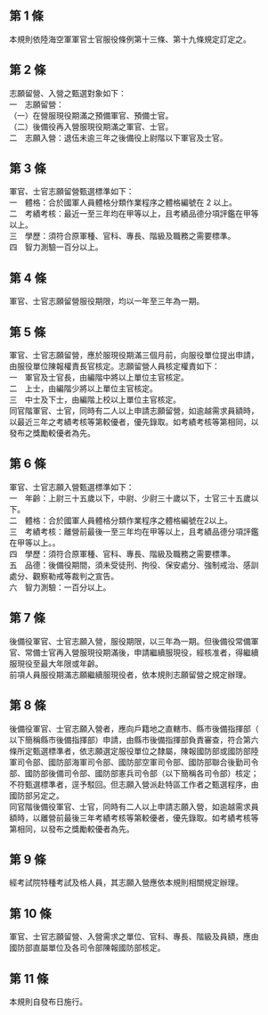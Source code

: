 第 1 條
-------
本規則依陸海空軍軍官士官服役條例第十三條、第十九條規定訂定之。

第 2 條
-------
志願留營、入營之甄選對象如下：  
一　志願留營：  
（一）在營服現役期滿之預備軍官、預備士官。  
（二）後備役再入營服現役期滿之軍官、士官。  
二　志願入營：退伍未逾三年之後備役上尉階以下軍官及士官。

第 3 條
-------
軍官、士官志願留營甄選標準如下：  
一　體格：合於國軍人員體格分類作業程序之體格編號在 2  以上。  
二　考績考核：最近一至三年均在甲等以上，且考績品德分項評鑑在甲等  
    以上。  
三　學歷：須符合原軍種、官科、專長、階級及職務之需要標準。  
四　智力測驗一百分以上。

第 4 條
-------
軍官、士官志願留營服役期限，均以一年至三年為一期。

第 5 條
-------
軍官、士官志願留營，應於服現役期滿三個月前，向服役單位提出申請，  
由服役單位陳報權責長官核定。志願留營人員核定權責如下：  
一　軍官及士官長，由編階中將以上單位主官核定。  
二　上士，由編階少將以上單位主官核定。  
三　中士及下士，由編階上校以上單位主官核定。  
同官階軍官、士官，同時有二人以上申請志願留營，如逾越需求員額時，  
以最近三年之考績考核等第較優者，優先錄取。如考績考核等第相同，以  
發布之獎勵較優者為先。

第 6 條
-------
軍官、士官志願入營甄選標準如下：  
一　年齡：上尉三十五歲以下，中尉、少尉三十歲以下，士官三十五歲以  
    下。  
二　體格：合於國軍人員體格分類作業程序之體格編號在2以上。  
三　考績考核：離營前最後一至三年均在甲等以上，且考績品德分項評鑑  
    在甲等以上。。  
四　學歷：須符合原軍種、官科、專長、階級及職務之需要標準。  
五　品德：後備役期間，須未受徒刑、拘役、保安處分、強制戒治、感訓  
    處分、觀察勒戒等裁判之宣告。  
六　智力測驗：一百分以上。

第 7 條
-------
後備役軍官、士官志願入營，服役期限，以三年為一期。但後備役常備軍  
官、常備士官再入營服現役期滿後，申請繼續服現役，經核准者，得繼續  
服現役至最大年限或年齡。  
前項人員服役期滿志願繼續服現役者，依本規則志願留營之規定辦理。

第 8 條
-------
後備役軍官、士官志願入營者，應向戶籍地之直轄市、縣市後備指揮部（  
以下簡稱縣市後備指揮部）申請，由縣市後備指揮部負責審查，符合第六  
條所定甄選標準者，依志願選定服役單位之隸屬，陳報國防部或國防部陸  
軍司令部、國防部海軍司令部、國防部空軍司令部、國防部聯合後勤司令  
部、國防部後備司令部、國防部憲兵司令部（以下簡稱各司令部）核定；  
不符甄選標準者，逕予駁回。但志願入營派赴特區工作者之甄選程序，由  
國防部另定之。  
同官階後備役軍官、士官，同時有二人以上申請志願入營，如逾越需求員  
額時，以離營前最後三年考績考核等第較優者，優先錄取。如考績考核等  
第相同，以發布之獎勵較優者為先。

第 9 條
-------
經考試院特種考試及格人員，其志願入營應依本規則相關規定辦理。

第 10 條
--------
軍官、士官志願留營、入營需求之單位、官科、專長、階級及員額，應由  
國防部直屬單位及各司令部陳報國防部核定。

第 11 條
--------
本規則自發布日施行。

